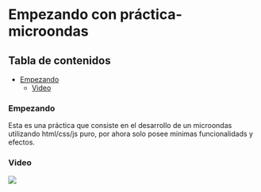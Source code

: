 # Empezando con práctica-microondas

## Tabla de contenidos
- [Empezando](#Empezando)
  - [Video](#Video)

### Empezando
Esta es una práctica que consiste en el desarrollo de un microondas utilizando html/css/js puro, por ahora solo posee minimas funcionalidads y efectos.
 
### Video 
![](https://i.ibb.co/t4kcJFs/bandicam-2020-04-27-10-58-31-371.gif)

